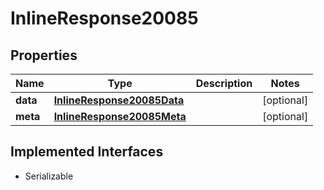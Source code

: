 

# InlineResponse20085


## Properties

Name | Type | Description | Notes
------------ | ------------- | ------------- | -------------
**data** | [**InlineResponse20085Data**](InlineResponse20085Data.md) |  |  [optional]
**meta** | [**InlineResponse20085Meta**](InlineResponse20085Meta.md) |  |  [optional]


## Implemented Interfaces

* Serializable


